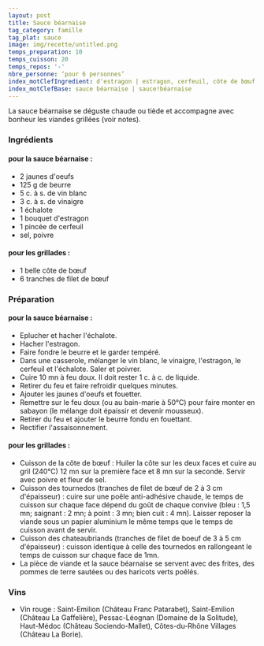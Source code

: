 ```yaml
---
layout: post
title: Sauce béarnaise
tag_category: famille
tag_plat: sauce
image: img/recette/untitled.png
temps_preparation: 10
temps_cuisson: 20
temps_repos: '-'
nbre_personne: ‘pour 6 personnes’
index_motClefIngredient: d'estragon | estragon, cerfeuil, côte de bœuf | bœuf!côte, filet de bœuf | bœuf!filet
index_motClefBase: sauce béarnaise | sauce!béarnaise
---
```

La sauce béarnaise se déguste chaude ou tiède et accompagne avec bonheur les viandes grillées (voir notes).

### Ingrédients
#### pour la sauce béarnaise :
* 2 jaunes d'oeufs
* 125 g de beurre
* 5 c. à s. de vin blanc
* 3 c. à s. de vinaigre
* 1 échalote
* 1 bouquet d'estragon
* 1 pincée de cerfeuil
* sel, poivre

#### pour les grillades :
* 1 belle côte de bœuf
* 6 tranches de filet de bœuf

### Préparation
#### pour la sauce béarnaise :
* Eplucher et hacher l'échalote.
* Hacher l'estragon.
* Faire fondre le beurre et le garder tempéré.
* Dans une casserole, mélanger le vin blanc, le vinaigre, l'estragon, le cerfeuil et l'échalote. Saler et poivrer.
* Cuire 10 mn à feu doux. Il doit rester 1 c. à c. de liquide.
* Retirer du feu et faire refroidir quelques minutes.
* Ajouter les jaunes d'oeufs et fouetter.
* Remettre sur le feu doux (ou au bain-marie à 50°C) pour faire monter en sabayon (le mélange doit épaissir et devenir mousseux).
* Retirer du feu et ajouter le beurre fondu en fouettant.
* Rectifier l'assaisonnement.

#### pour les grillades :
* Cuisson de la côte de bœuf  : Huiler la côte sur les deux faces et cuire au gril (240°C) 12 mn sur la première face et 8 mn sur la seconde. Servir avec poivre et fleur de sel.
* Cuisson des tournedos (tranches de filet de bœuf de 2 à 3 cm d'épaisseur) : cuire sur une poêle anti-adhésive chaude, le temps de cuisson sur chaque face dépend du goût de chaque convive (bleu : 1,5 mn; saignant : 2 mn; à point : 3 mn; bien cuit : 4 mn). Laisser reposer la viande sous un papier aluminium le même temps que le temps de cuisson avant de servir.
* Cuisson des chateaubriands (tranches de filet de boeuf de 3 à 5 cm d'épaisseur) : cuisson identique à celle des tournedos en rallongeant le temps de cuisson sur chaque face de 1mn.
* La pièce de viande et la sauce béarnaise se servent avec des frites, des pommes de terre sautées ou des haricots verts poêlés.

### Vins
* Vin rouge : Saint-Emilion (Château Franc Patarabet), Saint-Emilion (Château La Gaffelière), Pessac-Léognan (Domaine de la Solitude), Haut-Médoc (Château Sociendo-Mallet), Côtes-du-Rhône Villages (Château La Borie).
